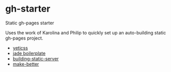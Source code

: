 gh-starter
==========

Static gh-pages starter

Uses the work of Karolina and Philip to quickly set up an auto-building static gh-pages project.

- [yeticss](https://github.com/andyet/yeticss)
- [jade boilerplate](https://github.com/thefoxis/html-boilerplate)
- [building-static-server](https://github.com/latentflip/building-static-server)
- [make-better](https://github.com/latentflip/make-better)
